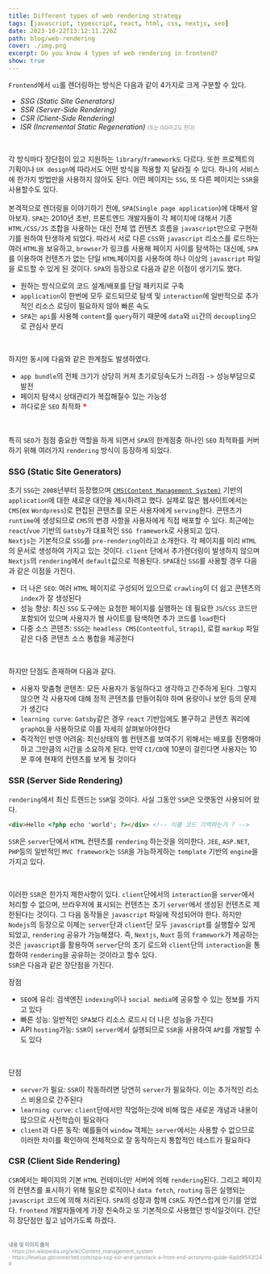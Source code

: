 ```yaml
---
title: Different types of web rendering strategy
tags: [javascript, typescript, react, html, css, nextjs, seo]
date: 2023-10-22T13:12:11.226Z
path: blog/web-rendering
cover: ./img.png
excerpt: Do you know 4 types of web rendering in frontend?
show: true
---
```


`Frontend`에서 `ui`를 렌더링하는 방식은 다음과 같이 4가지로 크게 구분할 수 있다. 
- <i>SSG (Static Site Generators)</i>
- <i>SSR (Server-Side Rendering)</i>
- <i>CSR (Client-Side Rendering)</i>
- <i>ISR (Incremental Static Regeneration)</i> <span style="font-size:10px;color:grey;">(또는 ISG라고도 한다)</span> 

<br/>

각 방식마다 장단점이 있고 지원하는 `library`/`framework도` 다르다. 또한 프로젝트의 기획이나 `UX design`에 따라서도 어떤 방식을 적용할 지 달라질 수 있다. 하나의 서비스에 한가지 방법만을 사용하지 않아도 된다. 어떤 페이지는 `SSG`, 또 다른 페이지는 `SSR`을 사용할수도 있다.    
<br/>
본격적으로 렌더링을 이야기하기 전에, `SPA`(`Single page application`)에 대해서 알아보자. `SPA`는 2010년 초반, 프론트엔드 개발자들이 각 페이지에 대해서 기존 `HTML/CSS/JS` 조합을 사용하는 대신 전체 앱 컨텐츠 흐름을 `javascript`만으로 구현하기를 원하여 탄생하게 되었다. 따라서 서로 다른 `CSS`와 `javascript` 리소스를 로드하는 여러 `HTML`을 보유하고, `browser`가 링크를 사용해 페이지 사이를 탐색하는 대신에, `SPA`를 이용하여 컨텐츠가 없는 단일 `HTML`페이지를 사용하여 하나 이상의 `javascript` 파일을 로드할 수 있게 된 것이다. `SPA`의 등장으로 다음과 같은 이점이 생기기도 했다.

- 원하는 방식으로의 코드 설계/배포를 단일 패키지로 구축
- `application`이 한번에 모두 로드되므로 탐색 및 `interaction`에 일반적으로 추가적인 리소스 로딩이 필요하지 않아 빠른 속도
- `SPA`는 `api`를 사용해 `content`를 `query`하기 때문에 `data`와 `ui`간의 `decoupling`으로 관심사 분리

<br/>

하지만 동시에 다음와 같은 한계점도 발생하였다.

- `app bundle`의 전체 크기가 상당히 커져 초기로딩속도가 느려짐 -> 성능부담으로 발전
- 페이지 탐색시 상태관리가 복잡해질수 있는 가능성
- 까다로운 `SEO` 최적화 <span style="color:Red;font-size:17px;vertical-align:middle;">*</span>

<br/>

특히 `SEO`가 점점 중요한 역할을 하게 되면서 `SPA`의 한계점중 하나인 `SEO` 최적화를 커버하기 위해 여러가지 `rendering` 방식이 등장하게 되었다.
 
### SSG (Static Site Generators)
초기 `SSG`는 `2008`년부터 등장했으며 <a href='https://en.wikipedia.org/wiki/Content_management_system' target='_blank' rel='noopener noreferer'>`CMS(Content Management System)`</a> 기반의 `application`에 대한 새로운 대안을 제시하려고 했다. 실제로 많은 웹사이트에서는 `CMS`(ex `Wordpress`)로 편집된 콘텐츠를 모든 사용자에게 `serving`한다. 콘텐츠가 `runtime`에 생성되므로 `CMS`의 변경 사항을 사용자에게 직접 배포할 수 있다. 최근에는 `react`/`vue` 기반의 `Gatsby`가 대표적인 `SSG framework`로 사용되고 있다.  
`Nextjs`는 기본적으로 `SSG`를 `pre-rendering`이라고 소개한다. 각 페이지를 미리 `HTML`의 문서로 생성하여 가지고 있는 것이다. `client` 단에서 추가렌더링이 발생하지 않으며 `Nextjs`의 `rendering`에서 `default`값으로 적용된다.
`SPA`대신 `SSG`를 사용할 경우 다음과 같은 이점을 가진다.
- 더 나은 `SEO`: 여러 `HTML` 페이지로 구성되어 있으므로 `crawling`이 더 쉽고 콘텐츠의 `index`가 잘 생성된다  
- 성능 향상: 최신 `SSG` 도구에는 요청한 페이지를 실행하는 데 필요한 `JS`/`CSS` 코드만 포함되어 있으며 사용자가 웹 사이트를 탐색하면 추가 코드를 `load`한다
- 다중 소스 콘텐츠: `SSG`는 `headless CMS`(`Contentful`, `Strapi`), 로컬 `markup` 파일같은 다중 콘텐츠 소스 통합을 제공한다

<br/>

하지만 단점도 존재하며 다음과 같다.
- 사용자 맞춤형 콘텐츠: 모든 사용자가 동일하다고 생각하고 간주하게 된다. 그렇지 않으면 각 사용자에 대해 정적 콘텐츠를 만들어줘야 하며 용량이나 보안 등의 문제가 생긴다
- `learning curve`: `Gatsby`같은 경우 `react` 기반임에도 불구하고 콘텐츠 쿼리에 `graphQL`을 사용하므로 이를 자세히 살펴보아야한다
- 즉각적인 반영 어려움: 최신상태의 웹 컨텐츠를 보여주기 위해서는 배포를 진행해야 하고 그만큼의 시간을 소요하게 된다. 만약 `CI/CD`에 10분이 걸린다면 사용자는 10분 후에 현재의 컨텐츠를 보게 될 것이다

### SSR (Server Side Rendering)
`rendering`에서 최신 트렌드는 `SSR`일 것이다. 사실 그동안 `SSR`은 오랫동안 사용되어 왔다.
```html
<div>Hello <?php echo 'world'; ?></div> <!-- 이를 코드 기억하는가 ? -->
```
`SSR`은 `server`단에서 `HTML` 컨텐츠를 `rendering` 하는것을 의미한다. `JEE`, `ASP.NET`, `PHP`등의 일반적인 `MVC framework`는 `SSR`을 가능하게하는 `template` 기반의 `engine`을 가지고 있다.    

<br/>

이러한 `SSR`은 한가지 제한사항이 있다. `client`단에서의 `interaction`을 `server`에서 처리할 수 없으며, 브라우저에 표시되는 컨텐츠는 초기 `server`에서 생성된 컨텐츠로 제한된다는 것이다. 
그 다음 동작들은 `javascript` 파일에 작성되어야 한다. 하지만 `Nodejs`의 등장으로 이제는 `server`단과 `client`단 모두 `javascript`를 실행할수 있게 되었고, `rendering` 공유가 가능해졌다. 즉, `Nextjs`, `Nuxt` 등의 `framework`가 제공하는것은 `javascript`를 활용하여 `server`단의 초기 로드와 `client`단의 `interaction`을 통합하여 `rendering`을 공유하는 것이라고 할수 있다.  
`SSR`은 다음과 같은 장단점을 가진다.  

장점
- `SEO`에 유리: 검색엔진 `indexing`이나 `social media`에 공유할 수 있는 정보를 가지고 있다
- 빠른 성능: 일반적인 `SPA`보다 리소스 로드시 더 나은 성능을 가진다
- API `hosting`가능: `SSR`이 `server`에서 실행되므로 `SSR`을 사용하여 `API`를 개발할 수도 있다

<br/>

단점
- `server`가 필요: `SSR`이 작동하려면 당연히 `server`가 필요하다. 이는 추가적인 리소스 비용으로 간주된다
- `learning curve`: `client`단에서만 작업하는것에 비해 많은 새로운 개념과 내용이 많으므로 사전학습이 필요하다 
- `client`과 다른 동작: 예를들어 `window` 객체는 `server`에서는 사용할 수 없으므로 이러한 차이를 확인하여 전체적으로 잘 동작하는지 통합적인 테스트가 필요하다

### CSR (Client Side Rendering)
`CSR`에서는 페이지의 기본 `HTML` 컨테이너만 서버에 의해 `rendering`된다. 그리고 페이지의 컨텐츠를 표시하기 위해 필요한 로직이나 `data fetch`, `routing` 등은 실행되는 `javascript` 코드에 의해 처리된다. `SPA`의 성장과 함께 `CSR`도 자연스럽게 인기를 얻었다. `frontend` 개발자들에게 가장 친숙하고 또 기본적으로 사용했던 방식일것이다. 간단히 장단점만 짚고 넘어가도록 하겠다.

<br/>
<div style="font-size:10px;color:#8b9196;word-break: break-all"><b>내용 및 이미지 출처</b><br/>
- https://en.wikipedia.org/wiki/Content_management_system<br/>
- https://levelup.gitconnected.com/spa-ssg-ssr-and-jamstack-a-front-end-acronyms-guide-6add9543f24d<br/>
</div>

